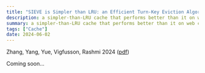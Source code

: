 ```yaml
---
title: "SIEVE is Simpler than LRU: an Efficient Turn-Key Eviction Algorithm for Web Caches"
description: a simpler-than-LRU cache that performs better than it on web cache workloads
summary: a simpler-than-LRU cache that performs better than it on web cache workloads
tags: ["Cache"]
date: 2024-06-02
---
```


Zhang, Yang, Yue, Vigfusson, Rashmi 2024 ([pdf](https://junchengyang.com/publication/nsdi24-SIEVE.pdf))

Coming soon...